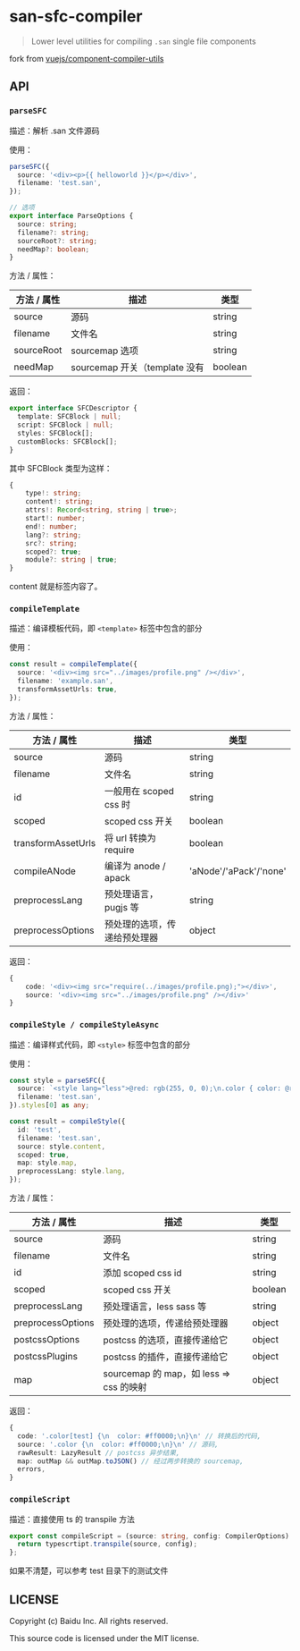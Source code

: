 # san-sfc-compiler

> Lower level utilities for compiling `.san` single file components

fork from [vuejs/component-compiler-utils](https://github.com/vuejs/component-compiler-utils)

## API

### `parseSFC`

描述：解析 .san 文件源码

使用：

```ts
parseSFC({
  source: '<div><p>{{ helloworld }}</p></div>',
  filename: 'test.san',
});

// 选项
export interface ParseOptions {
  source: string;
  filename?: string;
  sourceRoot?: string;
  needMap?: boolean;
}
```

方法 / 属性：

| 方法 / 属性 | 描述                          | 类型    |
| ----------- | ----------------------------- | ------- |
| source      | 源码                          | string  |
| filename    | 文件名                        | string  |
| sourceRoot  | sourcemap 选项                | string  |
| needMap     | sourcemap 开关（template 没有 | boolean |

返回：

```ts
export interface SFCDescriptor {
  template: SFCBlock | null;
  script: SFCBlock | null;
  styles: SFCBlock[];
  customBlocks: SFCBlock[];
}
```

其中 SFCBlock 类型为这样：

```ts
{
    type!: string;
    content!: string;
    attrs!: Record<string, string | true>;
    start!: number;
    end!: number;
    lang?: string;
    src?: string;
    scoped?: true;
    module?: string | true;
}
```

content 就是标签内容了。

### `compileTemplate`

描述：编译模板代码，即 `<template>` 标签中包含的部分

使用：

```ts
const result = compileTemplate({
  source: '<div><img src="../images/profile.png" /></div>',
  filename: 'example.san',
  transformAssetUrls: true,
});
```

方法 / 属性：

| 方法 / 属性        | 描述                         | 类型                   |
| ------------------ | ---------------------------- | ---------------------- |
| source             | 源码                         | string                 |
| filename           | 文件名                       | string                 |
| id                 | 一般用在 scoped css 时       | string                 |
| scoped             | scoped css 开关              | boolean                |
| transformAssetUrls | 将 url 转换为 require        | boolean                |
| compileANode       | 编译为 anode / apack         | 'aNode'/'aPack'/'none' |
| preprocessLang     | 预处理语言，pugjs 等         | string                 |
| preprocessOptions  | 预处理的选项，传递给预处理器 | object                 |

返回：

```ts
{
    code: '<div><img src="require(../images/profile.png);"></div>',
    source: '<div><img src="../images/profile.png" /></div>'
}
```

### `compileStyle / compileStyleAsync`

描述：编译样式代码，即 `<style>` 标签中包含的部分

使用：

```ts
const style = parseSFC({
  source: `<style lang="less">@red: rgb(255, 0, 0);\n.color { color: @red; }\n</style>`,
  filename: 'test.san',
}).styles[0] as any;

const result = compileStyle({
  id: 'test',
  filename: 'test.san',
  source: style.content,
  scoped: true,
  map: style.map,
  preprocessLang: style.lang,
});
```

方法 / 属性：

| 方法 / 属性       | 描述                                    | 类型    |
| ----------------- | --------------------------------------- | ------- |
| source            | 源码                                    | string  |
| filename          | 文件名                                  | string  |
| id                | 添加 scoped css id                      | string  |
| scoped            | scoped css 开关                         | boolean |
| preprocessLang    | 预处理语言，less sass 等                | string  |
| preprocessOptions | 预处理的选项，传递给预处理器            | object  |
| postcssOptions    | postcss 的选项，直接传递给它            | object  |
| postcssPlugins    | postcss 的插件，直接传递给它            | object  |
| map               | sourcemap 的 map，如 less => css 的映射 | object  |

返回：

```ts
{
  code: '.color[test] {\n  color: #ff0000;\n}\n' // 转换后的代码,
  source: '.color {\n  color: #ff0000;\n}\n' // 源码,
  rawResult: LazyResult // postcss 异步结果,
  map: outMap && outMap.toJSON() // 经过两步转换的 sourcemap,
  errors,
}
```

### `compileScript`

描述：直接使用 ts 的 transpile 方法

```ts
export const compileScript = (source: string, config: CompilerOptions) => {
  return typescrtipt.transpile(source, config);
};
```

如果不清楚，可以参考 test 目录下的测试文件

## LICENSE

Copyright (c) Baidu Inc. All rights reserved.

This source code is licensed under the MIT license.
